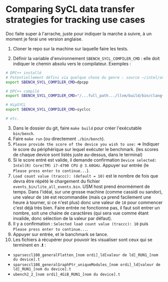 # Comparing SyCL data transfer strategies for tracking use cases

Doc faite super à l'arrache, juste pour indiquer la marche à suivre, à un moment je ferai une version anglaise.

1. Cloner le repo sur la machine sur laquelle faire les tests.

2. Définir la variable d'environnement `SBENCH_SYCL_COMPILER_CMD` : elle doit indiquer le chemin absolu vers le compilateur. Exemples :

```bash
# DPC++ installé
# Potentiellement défini via quelque chose du genre : source ~/intel/oneapi/setvars.sh
export SBENCH_SYCL_COMPILER_CMD=dpcpp

# DPC++ compilé
export SBENCH_SYCL_COMPILER_CMD="/...full_path.../llvm/build/bin/clang++ -fsycl -fsycl-targets=nvptx64-nvidia-cuda --cuda-path=/usr/local/cuda"

# HipSYCL
export SBENCH_SYCL_COMPILER_CMD=syclcc

# etc.
```

3. Dans le dossier du git, faire `make build` pour créer l'exécutable `bin/bench`.
4. Faire `make run` (ou directement `./bin/bench`).
5. `Please provide the score of the device you wish to use:` => Indiquer le score du périphérique sur lequel exécuter le benchmark. (les scores de chaque device sont listés juste au-dessus, dans le terminal)
6. Si le score entré est valide, il demande confirmation `Device selected: Intel(R) Core(TM) i7-4790 CPU @ 3.60GHz`. Appuyer sur entrée (le `Please press enter to continue...`).
7. `Load count value (traccc): (default = 10)` est le nombre de fois que devra être répété le chargement du fichier `events_bin/lite_all_events.bin`. USM host prend énormément de temps. Dans l'idéal, sur une grosse machine (comme cassidi ou sandor), une valeur de `100` est recommandée (mais ça prend facilement une heure à tourner, si ce n'est plus) donc une valeur de `10` pour commencer c'est déjà très bien. Faire entrée ne fonctionne pas, il faut soit entrer un nombre, soit une chaine de caractères (qui sera vue comme étant invalide, donc sélection de la valeur par défaut).
8. Il y a confirmation : `Selected load count value (traccc): 10` puis `Please press enter to continue...`.
9. Appuyer sur entrée, et le banchmark se lance.
10. Les fichiers à récupérer pour pouvoir les visualiser sont ceux qui se terminent en **.t** : 
  - `sparseccl108_generalFlatten_[nom ordi]_ld[valeur de ld]_RUN1_[nom du device].t`
  - `sparseccl108_generalGraphPtr_uniqueModules_[nom ordi]_ld[valeur de ld]_RUN1_[nom du device].t`
  - `ubench2_2_[nom ordi]_4GiB_RUN1_[nom du device].t`
